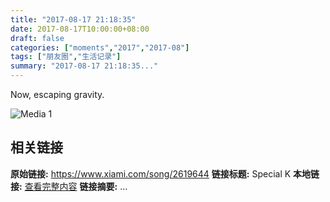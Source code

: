 ```yaml
---
title: "2017-08-17 21:18:35"
date: 2017-08-17T10:00:00+08:00
draft: false
categories: ["moments","2017","2017-08"]
tags: ["朋友圈","生活记录"]
summary: "2017-08-17 21:18:35..."
---
```


Now, escaping gravity.

![Media 1](/Moments/photos/2017-08-17/201708172118350.jpg)

## 相关链接

**原始链接:** https://www.xiami.com/song/2619644
**链接标题:** Special K
**本地链接:** [查看完整内容](/link_content/2017/08/2017-08-17/link_content/)
**链接摘要:** ...

